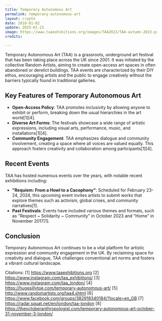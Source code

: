 ```yaml
---
title: Temporary Autonomous Art
permalink: temporary-autonomous-art
layout: crypto
date: 2018-01-02
update: 2025-01-23
image: https://www.taaexhibitions.org/images/TAA2023/TAA-autumn-2023-pre-flyer.png
credits:

---
```


Temporary Autonomous Art (TAA) is a grassroots, underground art festival that has been taking place across the UK since 2001. It was initiated by the collective Random Artists, aiming to create open-access art spaces in often abandoned or derelict buildings. TAA events are characterized by their DIY ethos, encouraging artists and the public to engage creatively without the barriers typically found in traditional galleries.

## Key Features of Temporary Autonomous Art

- **Open-Access Policy**: TAA promotes inclusivity by allowing anyone to exhibit or perform, breaking down the usual hierarchies in the art world[1][4].
- **Diverse Art Forms**: The festivals showcase a wide range of artistic expressions, including visual arts, performance, music, and installations[1][4].
- **Community Engagement**: TAA emphasizes dialogue and community involvement, creating a space where all voices are valued equally. This approach fosters creativity and collaboration among participants[1][4].

## Recent Events

TAA has hosted numerous events over the years, with notable recent exhibitions including:

- **"Requiem: From a Howl to a Cacophony"**: Scheduled for February 23-24, 2024, this upcoming event invites artists to submit works that explore themes such as activism, global crises, and community narratives[1].
- **Past Festivals**: Events have included various themes and formats, such as "Respect ~ Solidarity ~ Community" in October 2023 and "Home" in November 2017[1].

## Conclusion

Temporary Autonomous Art continues to be a vital platform for artistic expression and community engagement in the UK. By reclaiming space for creativity and dialogue, TAA challenges conventional art norms and fosters a vibrant cultural landscape.

Citations:
[1] https://www.taaexhibitions.org
[2] https://www.instagram.com/taa_exhibitions/
[3] https://www.instagram.com/taa_london/
[4] https://hugesillytoe.com/temporary-autonomous-art/
[5] http://www.randomartists.org/taa4.shtml
[6] https://www.facebook.com/groups/382918340184/?locale=en_GB
[7] https://radar.squat.net/en/london/taa-london
[8] https://theoctoberanthropologist.com/temporary-autonomous-art-october-31-november-3-london/
